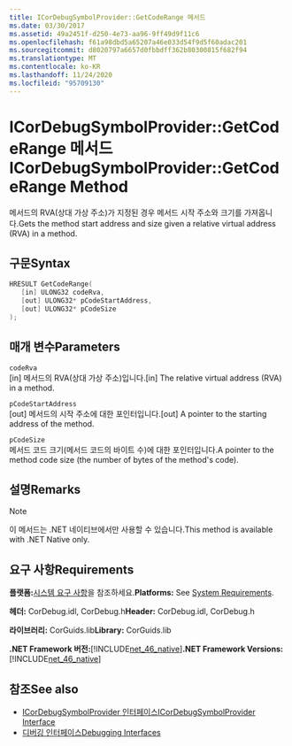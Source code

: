 ```yaml
---
title: ICorDebugSymbolProvider::GetCodeRange 메서드
ms.date: 03/30/2017
ms.assetid: 49a2451f-d250-4e73-aa96-9ff49d9f11c6
ms.openlocfilehash: f61a98dbd5a65207a46e033d54f9d5f60adac201
ms.sourcegitcommit: d8020797a6657d0fbbdff362b80300815f682f94
ms.translationtype: MT
ms.contentlocale: ko-KR
ms.lasthandoff: 11/24/2020
ms.locfileid: "95709130"
---
```

# <a name="icordebugsymbolprovidergetcoderange-method"></a><span data-ttu-id="968f9-102">ICorDebugSymbolProvider::GetCodeRange 메서드</span><span class="sxs-lookup"><span data-stu-id="968f9-102">ICorDebugSymbolProvider::GetCodeRange Method</span></span>

<span data-ttu-id="968f9-103">메서드의 RVA(상대 가상 주소)가 지정된 경우 메서드 시작 주소와 크기를 가져옵니다.</span><span class="sxs-lookup"><span data-stu-id="968f9-103">Gets the method start address and size given a relative virtual address (RVA) in a method.</span></span>  
  
## <a name="syntax"></a><span data-ttu-id="968f9-104">구문</span><span class="sxs-lookup"><span data-stu-id="968f9-104">Syntax</span></span>  
  
```cpp  
HRESULT GetCodeRange(  
   [in] ULONG32 codeRva,
   [out] ULONG32* pCodeStartAddress,
   [out] ULONG32* pCodeSize  
);  
```  
  
## <a name="parameters"></a><span data-ttu-id="968f9-105">매개 변수</span><span class="sxs-lookup"><span data-stu-id="968f9-105">Parameters</span></span>  

 `codeRva`  
 <span data-ttu-id="968f9-106">[in] 메서드의 RVA(상대 가상 주소)입니다.</span><span class="sxs-lookup"><span data-stu-id="968f9-106">[in] The relative virtual address (RVA) in a method.</span></span>  
  
 `pCodeStartAddress`  
 <span data-ttu-id="968f9-107">[out] 메서드의 시작 주소에 대한 포인터입니다.</span><span class="sxs-lookup"><span data-stu-id="968f9-107">[out] A pointer to the starting address of the method.</span></span>  
  
 `pCodeSize`  
 <span data-ttu-id="968f9-108">메서드 코드 크기(메서드 코드의 바이트 수)에 대한 포인터입니다.</span><span class="sxs-lookup"><span data-stu-id="968f9-108">A pointer to the method code size (the number of bytes of the method's code).</span></span>  
  
## <a name="remarks"></a><span data-ttu-id="968f9-109">설명</span><span class="sxs-lookup"><span data-stu-id="968f9-109">Remarks</span></span>  
  
> [!NOTE]
> <span data-ttu-id="968f9-110">이 메서드는 .NET 네이티브에서만 사용할 수 있습니다.</span><span class="sxs-lookup"><span data-stu-id="968f9-110">This method is available with .NET Native only.</span></span>  
  
## <a name="requirements"></a><span data-ttu-id="968f9-111">요구 사항</span><span class="sxs-lookup"><span data-stu-id="968f9-111">Requirements</span></span>  

 <span data-ttu-id="968f9-112">**플랫폼:**[시스템 요구 사항](../../get-started/system-requirements.md)을 참조하세요.</span><span class="sxs-lookup"><span data-stu-id="968f9-112">**Platforms:** See [System Requirements](../../get-started/system-requirements.md).</span></span>  
  
 <span data-ttu-id="968f9-113">**헤더:** CorDebug.idl, CorDebug.h</span><span class="sxs-lookup"><span data-stu-id="968f9-113">**Header:** CorDebug.idl, CorDebug.h</span></span>  
  
 <span data-ttu-id="968f9-114">**라이브러리:** CorGuids.lib</span><span class="sxs-lookup"><span data-stu-id="968f9-114">**Library:** CorGuids.lib</span></span>  
  
 <span data-ttu-id="968f9-115">**.NET Framework 버전:**[!INCLUDE[net_46_native](../../../../includes/net-46-native-md.md)]</span><span class="sxs-lookup"><span data-stu-id="968f9-115">**.NET Framework Versions:** [!INCLUDE[net_46_native](../../../../includes/net-46-native-md.md)]</span></span>  
  
## <a name="see-also"></a><span data-ttu-id="968f9-116">참조</span><span class="sxs-lookup"><span data-stu-id="968f9-116">See also</span></span>

- [<span data-ttu-id="968f9-117">ICorDebugSymbolProvider 인터페이스</span><span class="sxs-lookup"><span data-stu-id="968f9-117">ICorDebugSymbolProvider Interface</span></span>](icordebugsymbolprovider-interface.md)
- [<span data-ttu-id="968f9-118">디버깅 인터페이스</span><span class="sxs-lookup"><span data-stu-id="968f9-118">Debugging Interfaces</span></span>](debugging-interfaces.md)
